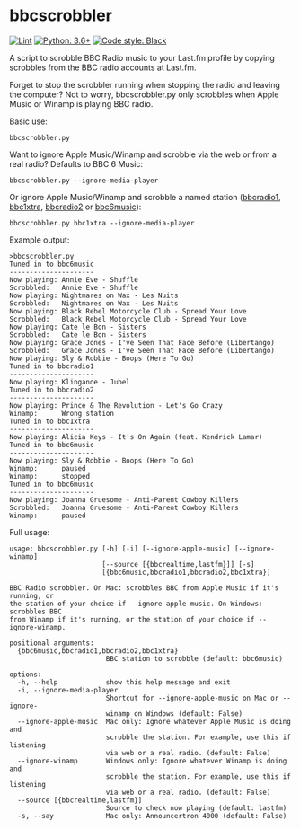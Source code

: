 bbcscrobbler
============

[![Lint](https://github.com/hugovk/bbcscrobbler/actions/workflows/lint.yml/badge.svg)](https://github.com/hugovk/bbcscrobbler/actions/workflows/lint.yml)
[![Python: 3.6+](https://img.shields.io/badge/python-3.6+-blue.svg)](https://www.python.org/downloads/)
[![Code style: Black](https://img.shields.io/badge/code%20style-black-000000.svg)](https://github.com/psf/black)

A script to scrobble BBC Radio music to your Last.fm profile by copying scrobbles from the BBC radio accounts at Last.fm.

Forget to stop the scrobbler running when stopping the radio and leaving the computer? Not to worry, bbcscrobbler.py
only scrobbles when Apple Music or Winamp is playing BBC radio.

Basic use:

```
bbcscrobbler.py
```

Want to ignore Apple Music/Winamp and scrobble via the web or from a real radio? Defaults to BBC 6 Music:

```
bbcscrobbler.py --ignore-media-player
```

Or ignore Apple Music/Winamp and scrobble a named station ([bbcradio1](https://www.last.fm/user/bbcradio1), [bbc1xtra](https://www.last.fm/user/bbc1xtra), [bbcradio2](https://www.last.fm/user/bbcradio2) or [bbc6music](https://www.last.fm/user/bbc6music)):

```
bbcscrobbler.py bbc1xtra --ignore-media-player
```


Example output:

```
>bbcscrobbler.py
Tuned in to bbc6music
---------------------
Now playing: Annie Eve - Shuffle
Scrobbled:   Annie Eve - Shuffle
Now playing: Nightmares on Wax - Les Nuits
Scrobbled:   Nightmares on Wax - Les Nuits
Now playing: Black Rebel Motorcycle Club - Spread Your Love
Scrobbled:   Black Rebel Motorcycle Club - Spread Your Love
Now playing: Cate le Bon - Sisters
Scrobbled:   Cate le Bon - Sisters
Now playing: Grace Jones - I've Seen That Face Before (Libertango)
Scrobbled:   Grace Jones - I've Seen That Face Before (Libertango)
Now playing: Sly & Robbie - Boops (Here To Go)
Tuned in to bbcradio1
---------------------
Now playing: Klingande - Jubel
Tuned in to bbcradio2
---------------------
Now playing: Prince & The Revolution - Let's Go Crazy
Winamp:      Wrong station
Tuned in to bbc1xtra
---------------------
Now playing: Alicia Keys - It's On Again (feat. Kendrick Lamar)
Tuned in to bbc6music
---------------------
Now playing: Sly & Robbie - Boops (Here To Go)
Winamp:      paused
Winamp:      stopped
Tuned in to bbc6music
---------------------
Now playing: Joanna Gruesome - Anti-Parent Cowboy Killers
Scrobbled:   Joanna Gruesome - Anti-Parent Cowboy Killers
Winamp:      paused
```

Full usage:
```
usage: bbcscrobbler.py [-h] [-i] [--ignore-apple-music] [--ignore-winamp]
                       [--source [{bbcrealtime,lastfm}]] [-s]
                       [{bbc6music,bbcradio1,bbcradio2,bbc1xtra}]

BBC Radio scrobbler. On Mac: scrobbles BBC from Apple Music if it's running, or
the station of your choice if --ignore-apple-music. On Windows: scrobbles BBC
from Winamp if it's running, or the station of your choice if --ignore-winamp.

positional arguments:
  {bbc6music,bbcradio1,bbcradio2,bbc1xtra}
                        BBC station to scrobble (default: bbc6music)

options:
  -h, --help            show this help message and exit
  -i, --ignore-media-player
                        Shortcut for --ignore-apple-music on Mac or --ignore-
                        winamp on Windows (default: False)
  --ignore-apple-music  Mac only: Ignore whatever Apple Music is doing and
                        scrobble the station. For example, use this if listening
                        via web or a real radio. (default: False)
  --ignore-winamp       Windows only: Ignore whatever Winamp is doing and
                        scrobble the station. For example, use this if listening
                        via web or a real radio. (default: False)
  --source [{bbcrealtime,lastfm}]
                        Source to check now playing (default: lastfm)
  -s, --say             Mac only: Announcertron 4000 (default: False)
```
